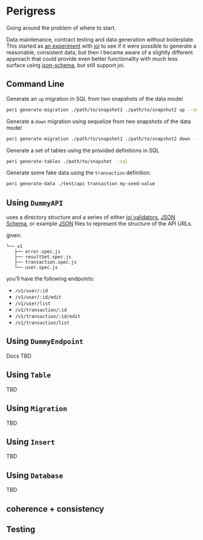 Perigress
=========

Going around the problem of where to start.

Data maintenance, contract testing and data generation without boilerplate. This started as [an experiment](https://github.com/khrome/joinerator) with [joi](https://joi.dev/) to see if it were possible to generate a reasonable, consistent data, but then I became aware of a slightly different approach that could provide even better functionality with much less surface using [json-schema](https://json-schema.org/), but still support joi.

Command Line
------------

Generate an `up` migration in SQL from two snapshots of the data model

```bash
peri generate-migration ./path/to/snapshot1 ./path/to/snapshot2 up --sql
```

Generate a `down` migration using sequelize from two snapshots of the data model

```bash
peri generate-migration ./path/to/snapshot1 ./path/to/snapshot2 down --sequelize
```

Generate a set of tables using the provided definitions in SQL

```bash
peri generate-tables ./path/to/snapshot --sql
```

Generate some fake data using the `transaction` definition.

```bash
peri generate-data ./test/api transaction my-seed-value
```

Using `DummyAPI`
---------------

uses a directory structure and a series of either [joi validators](https://joi.dev/), [JSON Schema](https://json-schema.org/), or example [JSON](https://json.org/example.html) files to represent the structure of the API URLs.

given:
```
└── v1
   ├── error.spec.js
   ├── resultSet.spec.js
   ├── transaction.spec.js
   └── user.spec.js
```

you'll have the following endpoints:

- `/v1/user/:id`
- `/v1/user/:id/edit`
- `/v1/user/list`
- `/v1/transaction/:id`
- `/v1/transaction/:id/edit`
- `/v1/transaction/list`


Using `DummyEndpoint`
--------------------

Docs TBD

Using `Table`
-------------

TBD

Using `Migration`
-----------------

TBD

Using `Insert`
--------------

TBD

Using `Database`
----------------

TBD

coherence + consistency
-----------------------


Testing
-------
